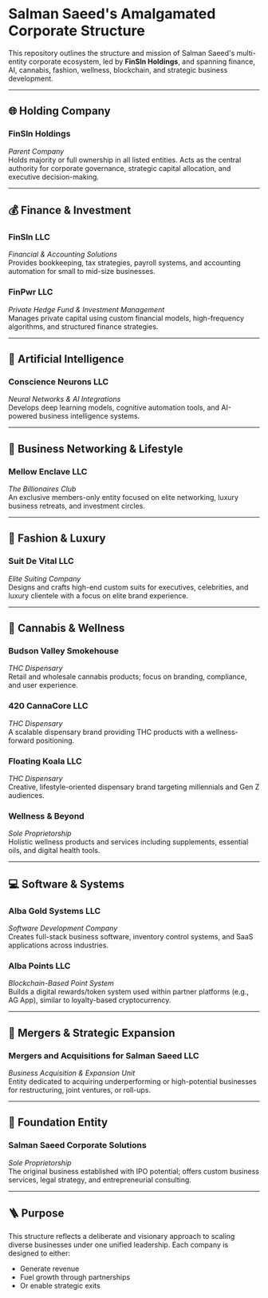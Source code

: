 # Salman Saeed's Amalgamated Corporate Structure

This repository outlines the structure and mission of Salman Saeed's multi-entity corporate ecosystem, led by **FinSln Holdings**, and spanning finance, AI, cannabis, fashion, wellness, blockchain, and strategic business development.

---

## 🌐 Holding Company

### **FinSln Holdings**

_Parent Company_  
Holds majority or full ownership in all listed entities. Acts as the central authority for corporate governance, strategic capital allocation, and executive decision-making.

---

## 💰 Finance & Investment

### **FinSln LLC**

_Financial & Accounting Solutions_  
Provides bookkeeping, tax strategies, payroll systems, and accounting automation for small to mid-size businesses.

### **FinPwr LLC**

_Private Hedge Fund & Investment Management_  
Manages private capital using custom financial models, high-frequency algorithms, and structured finance strategies.

---

## 🧠 Artificial Intelligence

### **Conscience Neurons LLC**

_Neural Networks & AI Integrations_  
Develops deep learning models, cognitive automation tools, and AI-powered business intelligence systems.

---

## 💼 Business Networking & Lifestyle

### **Mellow Enclave LLC**

_The Billionaires Club_  
An exclusive members-only entity focused on elite networking, luxury business retreats, and investment circles.

---

## 👔 Fashion & Luxury

### **Suit De Vital LLC**

_Elite Suiting Company_  
Designs and crafts high-end custom suits for executives, celebrities, and luxury clientele with a focus on elite brand experience.

---

## 🌿 Cannabis & Wellness

### **Budson Valley Smokehouse**

_THC Dispensary_  
Retail and wholesale cannabis products; focus on branding, compliance, and user experience.

### **420 CannaCore LLC**

_THC Dispensary_  
A scalable dispensary brand providing THC products with a wellness-forward positioning.

### **Floating Koala LLC**

_THC Dispensary_  
Creative, lifestyle-oriented dispensary brand targeting millennials and Gen Z audiences.

### **Wellness & Beyond**

_Sole Proprietorship_  
Holistic wellness products and services including supplements, essential oils, and digital health tools.

---

## 💻 Software & Systems

### **Alba Gold Systems LLC**

_Software Development Company_  
Creates full-stack business software, inventory control systems, and SaaS applications across industries.

### **Alba Points LLC**

_Blockchain-Based Point System_  
Builds a digital rewards/token system used within partner platforms (e.g., AG App), similar to loyalty-based cryptocurrency.

---

## 🏢 Mergers & Strategic Expansion

### **Mergers and Acquisitions for Salman Saeed LLC**

_Business Acquisition & Expansion Unit_  
Entity dedicated to acquiring underperforming or high-potential businesses for restructuring, joint ventures, or roll-ups.

---

## 🧱 Foundation Entity

### **Salman Saeed Corporate Solutions**

_Sole Proprietorship_  
The original business established with IPO potential; offers custom business services, legal strategy, and entrepreneurial consulting.

---

## 🪜 Purpose

This structure reflects a deliberate and visionary approach to scaling diverse businesses under one unified leadership. Each company is designed to either:

- Generate revenue
- Fuel growth through partnerships
- Or enable strategic exits
